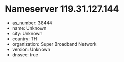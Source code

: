 # Nameserver 119.31.127.144

* as_number: 38444
* name: Unknown
* city: Unknown
* country: TH
* organization: Super Broadband Network
* version: Unknown
* dnssec: true
